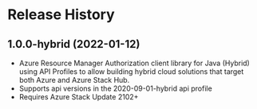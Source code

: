 # Release History

## 1.0.0-hybrid (2022-01-12)

- Azure Resource Manager Authorization client library for Java (Hybrid) using API Profiles to allow building hybrid cloud solutions
that target both Azure and Azure Stack Hub.
- Supports api versions in the 2020-09-01-hybrid api profile
- Requires Azure Stack Update 2102+